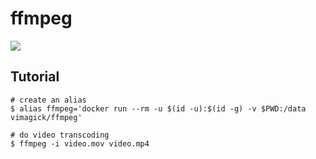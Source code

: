 ffmpeg
======

![](https://badge.imagelayers.io/vimagick/ffmpeg:latest.svg)

## Tutorial

```
# create an alias
$ alias ffmpeg='docker run --rm -u $(id -u):$(id -g) -v $PWD:/data vimagick/ffmpeg'

# do video transcoding
$ ffmpeg -i video.mov video.mp4
```
